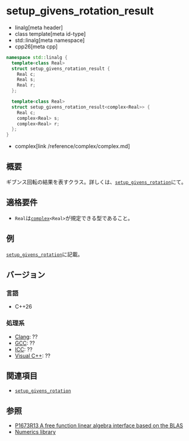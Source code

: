 # setup_givens_rotation_result
* linalg[meta header]
* class template[meta id-type]
* std::linalg[meta namespace]
* cpp26[meta cpp]

```cpp
namespace std::linalg {
  template<class Real>
  struct setup_givens_rotation_result {
    Real c;
    Real s;
    Real r;
  };

  template<class Real>
  struct setup_givens_rotation_result<complex<Real>> {
    Real c;
    complex<Real> s;
    complex<Real> r;
  };
}
```
* complex[link /reference/complex/complex.md]


## 概要
ギブンス回転の結果を表すクラス。詳しくは、[`setup_givens_rotation`](setup_givens_rotation.md)にて。


## 適格要件
- `Real`は[`complex`](/reference/complex/complex.md)`<Real>`が規定できる型であること。


## 例
[`setup_givens_rotation`](setup_givens_rotation.md)に記載。


## バージョン
### 言語
- C++26

### 処理系
- [Clang](/implementation.md#clang): ??
- [GCC](/implementation.md#gcc): ??
- [ICC](/implementation.md#icc): ??
- [Visual C++](/implementation.md#visual_cpp): ??


## 関連項目
- [`setup_givens_rotation`](setup_givens_rotation.md)


## 参照
- [P1673R13 A free function linear algebra interface based on the BLAS](https://www.open-std.org/jtc1/sc22/wg21/docs/papers/2023/p1673r13.html)
- [Numerics library](https://eel.is/c++draft/complex.numbers)